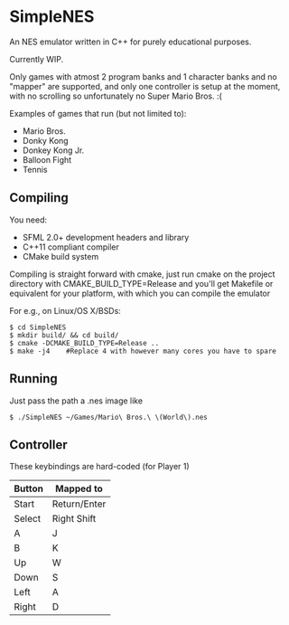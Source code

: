 SimpleNES
=============


An NES emulator written in C++ for purely educational purposes.

Currently WIP.

Only games with atmost 2 program banks and 1 character banks and no "mapper" are supported,
and only one controller is setup at the moment, with no scrolling so unfortunately no Super Mario Bros. :(


Examples of games that run (but not limited to):


* Mario Bros.
* Donky Kong
* Donkey Kong Jr.
* Balloon Fight
* Tennis


Compiling
-----------

You need:
* SFML 2.0+ development headers and library
* C++11 compliant compiler
* CMake build system

Compiling is straight forward with cmake, just run cmake on the project directory with CMAKE_BUILD_TYPE=Release
and you'll get Makefile or equivalent for your platform, with which you can compile the emulator

For e.g., on Linux/OS X/BSDs:
```
$ cd SimpleNES
$ mkdir build/ && cd build/
$ cmake -DCMAKE_BUILD_TYPE=Release ..
$ make -j4    #Replace 4 with however many cores you have to spare
```

Running
-----------------

Just pass the path a .nes image
like

```
$ ./SimpleNES ~/Games/Mario\ Bros.\ \(World\).nes
```

Controller
-----------------

These keybindings are hard-coded (for Player 1)

 Button        | Mapped to
 --------------|-------------
 Start         | Return/Enter
 Select        | Right Shift
 A             | J
 B             | K
 Up            | W
 Down          | S
 Left          | A
 Right         | D
 